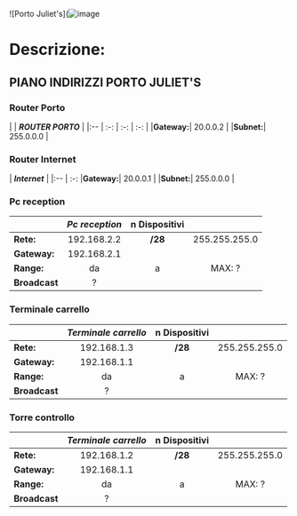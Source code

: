 ![Porto Juliet's](![image](https://user-images.githubusercontent.com/72736319/117883993-66939880-b2ac-11eb-94aa-bc59ec5fced5.png)


# Descrizione:
 

## PIANO INDIRIZZI PORTO JULIET'S
### Router Porto
|  | _**ROUTER PORTO**_ | 
|:-- | :-: | :-: | :-: |
|**Gateway:**| 20.0.0.2 |
|**Subnet:**| 255.0.0.0 | 

### Router Internet
| _**Internet**_ | 
|:-- | :-: 
|**Gateway:**| 20.0.0.1 |
|**Subnet:**| 255.0.0.0 | 


### Pc reception
|  | _**Pc reception**_ | n Dispositivi |  |
|:-- | :-: | :-: | :-: |
|**Rete:**| 192.168.2.2 | **/28** | 255.255.255.0|
|**Gateway:**| 192.168.2.1 |
|**Range:**| da | a | MAX: ?|
|**Broadcast**| ? |

### Terminale carrello 
|  | _**Terminale carrello**_ | n Dispositivi |  |
|:-- | :-: | :-: | :-: |
|**Rete:**| 192.168.1.3 | **/28** | 255.255.255.0|
|**Gateway:**| 192.168.1.1 |
|**Range:**| da | a | MAX: ?|
|**Broadcast**| ? |

### Torre controllo 
|  | _**Terminale carrello**_ | n Dispositivi |  |
|:-- | :-: | :-: | :-: |
|**Rete:**| 192.168.1.2 | **/28** | 255.255.255.0|
|**Gateway:**| 192.168.1.1 |
|**Range:**| da | a | MAX: ?|
|**Broadcast**| ? |



